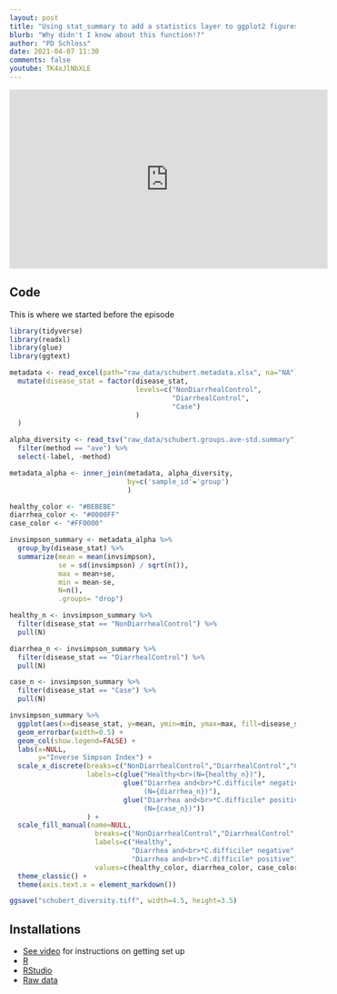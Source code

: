 ```yaml
---
layout: post
title: "Using stat_summary to add a statistics layer to ggplot2 figures"
blurb: "Why didn't I know about this function!?"
author: "PD Schloss"
date: 2021-04-07 11:30
comments: false
youtube: TK4xJlNbXLE
---
```


<iframe style="margin: 0 auto;display:block;" width="560" height="315" src="https://www.youtube.com/embed/{{ page.youtube }}" frameborder="0" allow="accelerometer; autoplay; encrypted-media; gyroscope; picture-in-picture" allowfullscreen></iframe>


## Code

This is where we started before the episode

```R
library(tidyverse)
library(readxl)
library(glue)
library(ggtext)

metadata <- read_excel(path="raw_data/schubert.metadata.xlsx", na="NA") %>%
  mutate(disease_stat = factor(disease_stat,
                               levels=c("NonDiarrhealControl",
                                        "DiarrhealControl",
                                        "Case")
                               )
  )

alpha_diversity <- read_tsv("raw_data/schubert.groups.ave-std.summary") %>%
  filter(method == "ave") %>%
  select(-label, -method)

metadata_alpha <- inner_join(metadata, alpha_diversity,
                             by=c('sample_id'='group')
                             )

healthy_color <- "#BEBEBE"
diarrhea_color <- "#0000FF"
case_color <- "#FF0000"

invsimpson_summary <- metadata_alpha %>%
  group_by(disease_stat) %>%
  summarize(mean = mean(invsimpson),
            se = sd(invsimpson) / sqrt(n()),
            max = mean+se,
            min = mean-se,
            N=n(),
            .groups= "drop")

healthy_n <- invsimpson_summary %>%
  filter(disease_stat == "NonDiarrhealControl") %>%
  pull(N)

diarrhea_n <- invsimpson_summary %>%
  filter(disease_stat == "DiarrhealControl") %>%
  pull(N)

case_n <- invsimpson_summary %>%
  filter(disease_stat == "Case") %>%
  pull(N)

invsimpson_summary %>%
  ggplot(aes(x=disease_stat, y=mean, ymin=min, ymax=max, fill=disease_stat)) +
  geom_errorbar(width=0.5) +
  geom_col(show.legend=FALSE) +
  labs(x=NULL,
       y="Inverse Simpson Index") +
  scale_x_discrete(breaks=c("NonDiarrhealControl","DiarrhealControl","Case"),
                   labels=c(glue("Healthy<br>(N={healthy_n})"),
                            glue("Diarrhea and<br>*C.difficile* negative<br>\\
                                 (N={diarrhea_n})"),
                            glue("Diarrhea and<br>*C.difficile* positive<br>\\
                                 (N={case_n})"))
                   ) +
  scale_fill_manual(name=NULL,
                     breaks=c("NonDiarrhealControl","DiarrhealControl","Case"),
                     labels=c("Healthy",
                              "Diarrhea and<br>*C.difficile* negative",
                              "Diarrhea and<br>*C.difficile* positive"),
                     values=c(healthy_color, diarrhea_color, case_color)) +
  theme_classic() +
  theme(axis.text.x = element_markdown())

ggsave("schubert_diversity.tiff", width=4.5, height=3.5)
```

## Installations

* [See video](https://www.youtube.com/watch?v=D6CunpqF04E) for instructions on getting set up
* [R](https://r-project.org)
* [RStudio](https://rstudio.com)
* [Raw data](https://github.com/riffomonas/raw_data/releases/latest)
